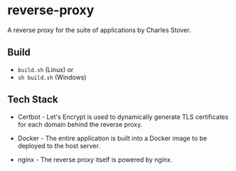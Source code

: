 # reverse-proxy
A reverse proxy for the suite of applications by Charles Stover.

## Build
* `build.sh` (Linux) or
* `sh build.sh` (Windows)

## Tech Stack

* Certbot - Let's Encrypt is used to dynamically generate TLS certificates for each domain behind the reverse proxy.

* Docker - The entire application is built into a Docker image to be deployed to the host server.

* nginx - The reverse proxy itself is powered by nginx.
